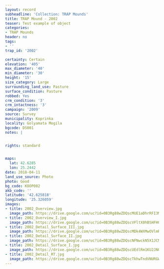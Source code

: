 ```yaml
---
layout: record
subheadline: 'Collection: TRAP Mounds'
title: TRAP Mound - 2002
teaser: Test example of object
categories:
- TRAP Mounds
header: no
tags:
- ''
trap_id: '2002'

certainty: Certain
elevation: '405'
max_diameter: '40'
min_diameter: '30'
height: '15'
size_category: Large
surrounding_land_use: Pasture
surface_condition: Pasture
robbed: Yes
crm_condition: '3'
crm_intactness: '3'
campaign: '2009'
source: Survey
municipality: Koprinka
locality: Golyamata Mogila
bgcode: DS001
notes: |


rights: standard


maps:
  lat: 42.6285
  lon: 25.2442
date: 2018-04-11
land_use_source: Photo
photo: Good
bg_code: KOOP002
akb_code: ''
latitude: '42.625818'
longitude: '25.326059'
images:
- title: 2002_Overview.jpg
  image_path: https://drive.google.com/uc?id=0B3Rg88wZDQscMUE1aDhrRFI3MG8
- title: 2002_Overview_I.jpg
  image_path: https://drive.google.com/uc?id=0B3Rg88wZDQscVFltX0hBSHFHQ0E
- title: 2002_Detail_Surface_III.jpg
  image_path: https://drive.google.com/uc?id=0B3Rg88wZDQscMDk4WXMwOVlmRTg
- title: 2002_Detail_Surface_II.jpg
  image_path: https://drive.google.com/uc?id=0B3Rg88wZDQscNFNwckN5X1JCMmM
- title: 2002_Detail_Surface_I.jpg
  image_path: https://drive.google.com/uc?id=0B3Rg88wZDQscUEdlRm1KU2JNOWc
- title: 2002_Detail_RT.jpg
  image_path: https://drive.google.com/uc?id=0B3Rg88wZDQscTkhwTndVNURGWjg
---
```

